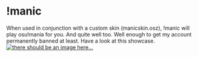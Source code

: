 # !manic
When used in conjunction with a custom skin (manicskin.osz), !manic will play osu!mania for you. And quite well too. Well enough to get my account permanently banned at least. Have a look at this showcase.
[![there should be an image here...](http://img.youtube.com/vi/7hu7usAlcnw/0.jpg)](http://www.youtube.com/watch?v=7hu7usAlcnw "!manic showcase")
